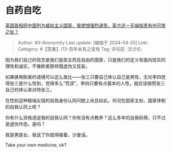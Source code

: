 # 自药自吃
[英国首相将中国列为威权主义国家，我使馆强烈谴责，英方这一无端指责有何可笑之处？](https://www.zhihu.com/question/654051066/answer/3478174642)

> Author: #0-Anonymity
> Last update: [编辑于 2024-04-25]
> Link:
> Category: #【答集】/13-百年未有之变局 
> Tag: 
> 评论区:
> 泛讨论:

因为我们自己的信念是我们是民主而且自由的国家，只是我们的定义有面向现实的理性和诚实，不像欧美那样既虚伪又狂妄。

如果换用欧美的语境可以这么类比——张三只要自己体认自己是男性，无论李四觉得张三是什么性别，觉得多么“荒谬”，李四只要有点基本的人性，就应该按照张三自己的体认来对待张三。

在性别这种极端尖锐的自我身份认同问题上尚且如此，何况在国家主权、国家体制的自我认同上呢？

你有什么资格违逆我的自我认同？你有没有点教养？这么多年的自我标榜，只不过是虚伪作态，是吗？

我是男是女，我说了你就得接着，少废话。

Take your own medicine, ok?